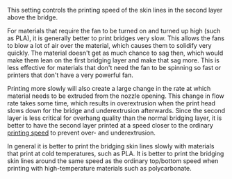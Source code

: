 This setting controls the printing speed of the skin lines in the second layer above the bridge.

For materials that require the fan to be turned on and turned up high (such as PLA), it is generally better to print bridges very slow. This allows the fans to blow a lot of air over the material, which causes them to solidify very quickly. The material doesn't get as much chance to sag then, which would make them lean on the first bridging layer and make that sag more. This is less effective for materials that don't need the fan to be spinning so fast or printers that don't have a very powerful fan.

Printing more slowly will also create a large change in the rate at which material needs to be extruded from the nozzle opening. This change in flow rate takes some time, which results in overextrusion when the print head slows down for the bridge and underextrusion afterwards. Since the second layer is less critical for overhang quality than the normal bridging layer, it is better to have the second layer printed at a speed closer to the ordinary [printing speed](../speed/speed_topbottom.md) to prevent over- and underextrusion.

In general it is better to print the bridging skin lines slowly with materials that print at cold temperatures, such as PLA. It is better to print the bridging skin lines around the same speed as the ordinary top/bottom speed when printing with high-temperature materials such as polycarbonate.